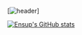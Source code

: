 [![header](https://capsule-render.vercel.app/api?type=waving&color=gradient&height=300&section=header&text=Ensup%20Choi&fontSize=90&animation=twinkling)]

[![Ensup's GitHub stats](https://github-readme-stats.vercel.app/api?username=ensup)](https://github.com/ensup/)
